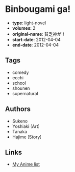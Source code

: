 # Binbougami ga!

-   **type**: light-novel
-   **volumes**: 2
-   **original-name**: 貧乏神が！
-   **start-date**: 2012-04-04
-   **end-date**: 2012-04-04

## Tags

-   comedy
-   ecchi
-   school
-   shounen
-   supernatural

## Authors

-   Sukeno
-   Yoshiaki (Art)
-   Tanaka
-   Hajime (Story)

## Links

-   [My Anime list](https://myanimelist.net/manga/76643/Binbougami_ga)
